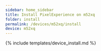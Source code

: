 ```yaml
---
sidebar: home_sidebar
title: Install PixelExperience on m52xq
folder: install
permalink: /devices/m52xq/install
device: m52xq
---
```

{% include templates/device_install.md %}
